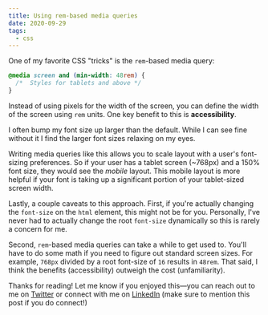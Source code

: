 ```yaml
---
title: Using rem-based media queries
date: 2020-09-29
tags:
  - css
---
```


One of my favorite CSS "tricks" is the `rem`-based media query:

```css
@media screen and (min-width: 48rem) {
  /*  Styles for tablets and above */
}
```

Instead of using pixels for the width of the screen, you can define the width of the screen using `rem` units. One key benefit to this is **accessibility**.

I often bump my font size up larger than the default. While I can see fine without it I find the larger font sizes relaxing on my eyes.

Writing media queries like this allows you to scale layout with a user's font-sizing preferences. So if your user has a tablet screen (~768px) and a 150% font size, they would see the _mobile_ layout. This mobile layout is more helpful if your font is taking up a significant portion of your tablet-sized screen width.

Lastly, a couple caveats to this approach. First, if you're actually changing the `font-size` on the `html` element, this might not be for you. Personally, I've never had to actually change the root `font-size` dynamically so this is rarely a concern for me.

Second, `rem`-based media queries can take a while to get used to. You'll have to do some math if you need to figure out standard screen sizes. For example, `768px` divided by a root font-size of `16` results in `48rem`. That said, I think the benefits (accessibility) outweigh the cost (unfamiliarity).

Thanks for reading! Let me know if you enjoyed this—you can reach out to me on [Twitter](https://twitter.com/benjamminj) or connect with me on [LinkedIn](https://www.linkedin.com/in/benjamin-d-johnson/) (make sure to mention this post if you do connect!)
